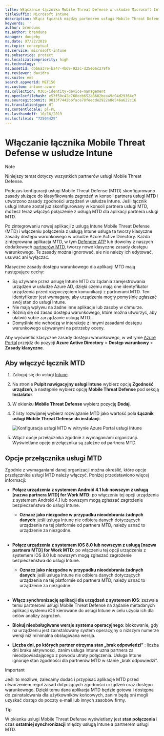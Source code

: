 ```yaml
---
title: Włączanie łącznika Mobile Threat Defense w usłudze Microsoft Intune
titleSuffix: Microsoft Intune
description: Włącz łącznik między partnerem usługi Mobile Threat Defense (MTD) i usługą Microsoft Intune.
keywords: ''
author: brenduns
ms.author: brenduns
manager: dougeby
ms.date: 07/22/2019
ms.topic: conceptual
ms.service: microsoft-intune
ms.subservice: protect
ms.localizationpriority: high
ms.technology: ''
ms.assetid: dbb6a37e-ba47-4b69-922c-d25e66c279f6
ms.reviewer: davidra
ms.suite: ems
search.appverid: MET150
ms.custom: intune-azure
ms.collection: M365-identity-device-management
ms.openlocfilehash: e53f50c42e768eeb652a8602bea49c04d29364c7
ms.sourcegitcommit: 9013f7442bbface78feecde2922e8e546a622c16
ms.translationtype: HT
ms.contentlocale: pl-PL
ms.lasthandoff: 10/16/2019
ms.locfileid: "72504429"
---
```

# <a name="enable-the-mobile-threat-defense-connector-in-intune"></a>Włączanie łącznika Mobile Threat Defense w usłudze Intune

> [!NOTE] 
> Niniejszy temat dotyczy wszystkich partnerów usługi Mobile Threat Defense.

Podczas konfiguracji usługi Mobile Threat Defense (MTD) skonfigurowano zasady służące do klasyfikowania zagrożeń w konsoli partnera usługi MTD i utworzono zasady zgodności urządzeń w usłudze Intune. Jeśli łącznik usługi Intune został już skonfigurowany w konsoli partnera usługi MTD, możesz teraz włączyć połączenie z usługą MTD dla aplikacji partnera usługi MTD.

Po zintegrowaniu nowej aplikacji z usługą Intune Mobile Threat Defense (MTD) i włączeniu połączenia z usługą Intune usługa ta tworzy klasyczne zasady dostępu warunkowego w usłudze Azure Active Directory. Każda zintegrowana aplikacja MTD, w tym [Defender ATP](advanced-threat-protection.md) lub dowolny z naszych dodatkowych [partnerów MTD](mobile-threat-defense.md#mobile-threat-defense-partners), tworzy nowe klasyczne zasady dostępu warunkowego. Te zasady można ignorować, ale nie należy ich edytować, usuwać ani wyłączać.

Klasyczne zasady dostępu warunkowego dla aplikacji MTD mają następujące cechy: 

- Są używane przez usługę Intune MTD do żądania zarejestrowania urządzeń w usłudze Azure AD, dzięki czemu mają one identyfikator urządzenia przed rozpoczęciem komunikacji z partnerami MTD. Ten identyfikator jest wymagany, aby urządzenia mogły pomyślnie zgłaszać swój stan do usługi Intune.  
- Nie mają wpływu na żadne inne aplikacje lub zasoby w chmurze.  
- Różnią się od zasad dostępu warunkowego, które można utworzyć, aby ułatwić sobie zarządzanie usługą MTD.
- Domyślnie nie wchodzą w interakcje z innymi zasadami dostępu warunkowego używanymi na potrzeby oceny.  

Aby wyświetlić klasyczne zasady dostępu warunkowego, w witrynie [Azure Portal](https://portal.azure.com/#home) przejdź do pozycji **Azure Active Directory** > **Dostęp warunkowy** > **Zasady klasyczne**.


## <a name="to-enable-the-mtd-connector"></a>Aby włączyć łącznik MTD

1. Zaloguj się do usługi [Intune](https://go.microsoft.com/fwlink/?linkid=2090973).

4. Na stronie **Pulpit nawigacyjny usługi Intune** wybierz opcję **Zgodność urządzeń**, a następnie wybierz opcję **Mobile Threat Defense** pod sekcją **Instalator**.

5. W okienku **Mobile Threat Defense** wybierz pozycję **Dodaj**.

6. Z listy rozwijanej wybierz rozwiązanie MTD jako wartość pola **Łącznik usługi Mobile Threat Defense do instalacji**.

    ![Konfiguracja usługi MTD w witrynie Azure Portal usługi Intune](./media/mtd-connector-enable/enable-mtd-connector-1.png)

7. Włącz opcje przełącznika zgodnie z wymaganiami organizacji. Wyświetlane opcje przełącznika są zależne od partnera MTD.

## <a name="mtd-toggle-options"></a>Opcje przełącznika usługi MTD

Zgodnie z wymaganiami danej organizacji można określić, które opcje przełącznika usługi MTD należy włączyć. Poniżej przedstawiono więcej informacji:

- **Połącz urządzenia z systemem Android 4.1 lub nowszym z usługą [nazwa partnera MTD] for Work MTD**: po włączeniu tej opcji urządzenia z systemem Android 4.1 lub nowszym mogą zgłaszać zagrożenie bezpieczeństwa do usługi Intune.
  - **Oznacz jako niezgodne w przypadku nieodebrania żadnych danych**: jeśli usługa Intune nie odbiera danych dotyczących urządzenia na tej platformie od partnera MTD, należy uznać to urządzenie za niezgodne.
<br></br>
- **Połącz urządzenia z systemem iOS 8.0 lub nowszym z usługą [nazwa partnera MTD] for Work MTD**: po włączeniu tej opcji urządzenia z systemem iOS 8.0 lub nowszym mogą zgłaszać zagrożenie bezpieczeństwa do usługi Intune.
  - **Oznacz jako niezgodne w przypadku nieodebrania żadnych danych**: jeśli usługa Intune nie odbiera danych dotyczących urządzenia na tej platformie od partnera MTD, należy uznać to urządzenie za niezgodne.
<br></br>
- **Włącz synchronizację aplikacji dla urządzeń z systemem iOS**: zezwala temu partnerowi usługi Mobile Threat Defense na żądanie metadanych aplikacji systemu iOS kierowane do usługi Intune w celu użycia ich dla celów analizy zagrożeń.

- **Blokuj nieobsługiwane wersje systemu operacyjnego**: blokowanie, gdy na urządzeniu jest zainstalowany system operacyjny o niższym numerze wersji niż minimalna obsługiwana wersja.

- **Liczba dni, po których partner otrzyma stan „brak odpowiedzi”** : liczba dni braku aktywności, zanim usługa Intune uzna partnera za nieodpowiadającego z powodu utraty połączenia. Usługa Intune ignoruje stan zgodności dla partnerów MTD w stanie „brak odpowiedzi”.

> [!IMPORTANT] 
> Jeśli to możliwe, zalecamy dodać i przypisać aplikacje MTD przed utworzeniem reguł zasad dotyczących zgodności urządzeń oraz dostępu warunkowego. Dzięki temu dana aplikacja MTD będzie gotowa i dostępna do zainstalowania dla użytkowników końcowych, zanim będą oni mogli uzyskać dostęp do poczty e-mail lub innych zasobów firmy.

> [!TIP]
> W okienku usługi Mobile Threat Defense wyświetlany jest **stan połączenia** i czas **ostatniej synchronizacji** między usługą Intune a partnerem usługi MTD.

